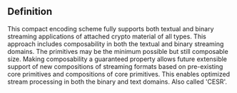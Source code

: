 ## Definition

This compact encoding scheme fully supports both textual and binary streaming applications of attached crypto material of all types. This approach includes composability in both the textual and binary streaming domains. The primitives may be the minimum possible but still composable size. Making composability a guaranteed property allows future extensible support of new compositions of streaming formats based on pre-existing core primitives and compositions of core primitives. This enables optimized stream processing in both the binary and text domains. Also called 'CESR'.

